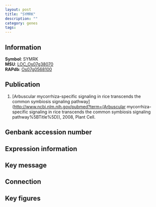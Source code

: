 ```yaml
---
layout: post
title: "SYMRK"
description: ""
category: genes
tags: 
---
```


## Information
__Symbol__: SYMRK  
__MSU__: [LOC_Os07g38070](http://rice.plantbiology.msu.edu/cgi-bin/ORF_infopage.cgi?orf=LOC_Os07g38070)  
__RAPdb__: [Os07g0568100](http://rapdb.dna.affrc.go.jp/viewer/gbrowse_details/irgsp1?name=Os07g0568100)  

## Publication
1. [Arbuscular mycorrhiza-specific signaling in rice transcends the common symbiosis signaling pathway](http://www.ncbi.nlm.nih.gov/pubmed?term=(Arbuscular mycorrhiza-specific signaling in rice transcends the common symbiosis signaling pathway%5BTitle%5D)), 2008, Plant Cell.

## Genbank accession number

## Expression information

## Key message

## Connection

## Key figures


